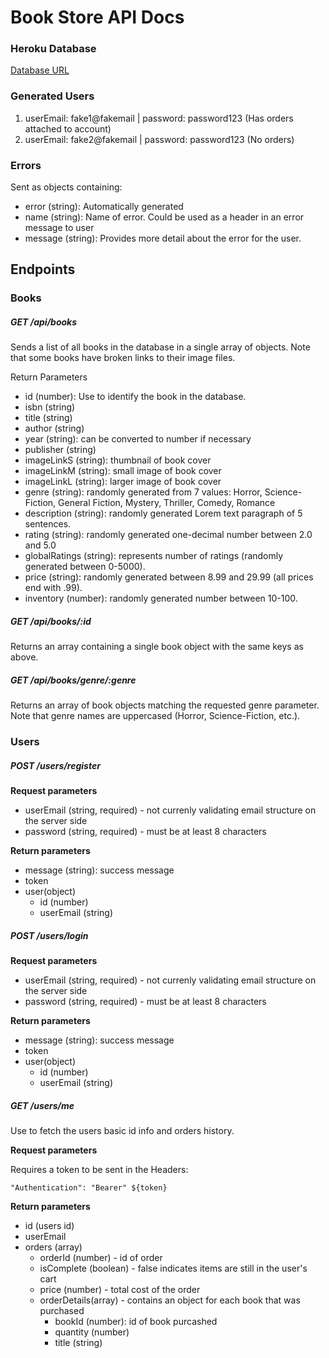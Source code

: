 # Book Store API Docs

### Heroku Database

[Database URL](https://sensationnel-maison-12931.herokuapp.com)

### Generated Users

1. userEmail: fake1@fakemail | password: password123 (Has orders attached to account)
2. userEmail: fake2@fakemail | password: password123 (No orders)

### Errors

Sent as objects containing:

- error (string): Automatically generated
- name (string): Name of error. Could be used as a header in an error message to user
- message (string): Provides more detail about the error for the user.

## Endpoints

### Books

##### GET /api/books

Sends a list of all books in the database in a single array of objects. Note that some books have broken links to their image files.

Return Parameters

- id (number): Use to identify the book in the database.
- isbn (string)
- title (string)
- author (string)
- year (string): can be converted to number if necessary
- publisher (string)
- imageLinkS (string): thumbnail of book cover
- imageLinkM (string): small image of book cover
- imageLinkL (string): larger image of book cover
- genre (string): randomly generated from 7 values: Horror, Science-Fiction, General Fiction, Mystery, Thriller, Comedy, Romance
- description (string): randomly generated Lorem text paragraph of 5 sentences.
- rating (string): randomly generated one-decimal number between 2.0 and 5.0
- globalRatings (string): represents number of ratings (randomly generated between 0-5000).
- price (string): randomly generated between 8.99 and 29.99 (all prices end with .99).
- inventory (number): randomly generated number between 10-100.

##### GET /api/books/:id

Returns an array containing a single book object with the same keys as above.

##### GET /api/books/genre/:genre

Returns an array of book objects matching the requested genre parameter. Note that genre names are uppercased (Horror, Science-Fiction, etc.).

### Users

##### POST /users/register

**Request parameters**

- userEmail (string, required) - not currenly validating email structure on the server side
- password (string, required) - must be at least 8 characters

**Return parameters**

- message (string): success message
- token
- user(object)
  - id (number)
  - userEmail (string)
 
##### POST /users/login

**Request parameters**

- userEmail (string, required) - not currenly validating email structure on the server side
- password (string, required) - must be at least 8 characters

**Return parameters**

- message (string): success message
- token
- user(object)
  - id (number)
  - userEmail (string)

##### GET /users/me

Use to fetch the users basic id info and orders history.

**Request parameters**

Requires a token to be sent in the Headers:

`"Authentication": "Bearer" ${token}`

**Return parameters**

- id (users id)
- userEmail
- orders (array)
  - orderId (number) - id of order
  - isComplete (boolean) - false indicates items are still in the user's cart
  - price (number) - total cost of the order
  - orderDetails(array) - contains an object for each book that was purchased
    - bookId (number): id of book purcashed
    - quantity (number)
    - title (string)
